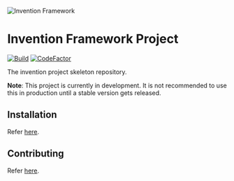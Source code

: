 ![Invention Framework](https://repository-images.githubusercontent.com/438729371/122bec03-58c4-4db3-b452-3cf6dd0031de)
# Invention Framework Project
[![Build](https://github.com/onesoft-sudo/invention-project/actions/workflows/php.yml/badge.svg?branch=main)](https://github.com/onesoft-sudo/invention-project/actions/workflows/php.yml)
[![CodeFactor](https://www.codefactor.io/repository/github/onesoft-sudo/invention-project/badge)](https://www.codefactor.io/repository/github/onesoft-sudo/invention-project)

The invention project skeleton repository. 

**Note**: This project is currently in development. It is not recommended to use this in production until a stable version gets released.

## Installation
Refer [here](https://github.com/onesoft-sudo/invention-project#direct-installation).

## Contributing
Refer [here](https://github.com/onesoft-sudo/invention-project#contributing).
